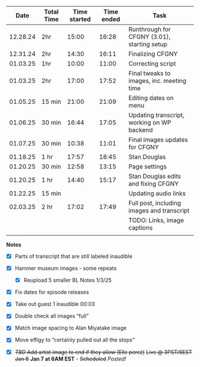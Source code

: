 
| Date     | Total Time | Time started | Time ended | Task                                        |
| -------- | ---------- | ------------ | ---------- | ------------------------------------------- |
| 12.28.24 | 2hr        | 15:00        | 16:28      | Runthrough for CFGNY (3.01), starting setup |
| 12.31.24 | 2hr        | 14:30        | 16:11      | Finalizing CFGNY                            |
| 01.03.25 | 1hr        | 10:00        | 11:00      | Correcting script                           |
| 01.03.25 | 2hr        | 17:00        | 17:52      | Final tweaks to images, inc. meeting time   |
| 01.05.25 | 15 min     | 21:00        | 21:09      | Editing dates on menu                       |
| 01.06.25 | 30 min     | 16:44        | 17:05      | Updating transcript, working on WP backend  |
| 01.07.25 | 30 min     | 10:38        | 11:01      | Final images updates for CFGNY              |
| 01.18.25 | 1 hr       | 17:57        | 18:45      | Stan Douglas                                |
| 01.20.25 | 30 min     | 12:58        | 13:15      | Page settings                               |
| 01.20.25 | 1 hr       | 14:40        | 15:17      | Stan Douglas edits and fixing CFGNY         |
| 01.22.25 | 15 min     |              |            | Updating audio links                        |
| 02.03.25 | 2 hr       | 17:02        | 17:49      | Full post, including images and transcript  |
|          |            |              |            | TODO: Links, image captions                 |
|          |            |              |            |                                             |

**Notes**
- [x] Parts of transcript that are still labeled inaudible
- [x] Hammer museum images - some repeats
	- [x] Reupload 5 smaller
BL Notes 1/3/25
- [X] Fix dates for episode releases
- [X] Take out guest 1 inaudible 00:03
- [X] Double check all images “full”
- [x] Match image spacing to Alan Miyatake image
- [X] Move effigy to “certainly pulled out all the stops” 
- [x] ~~*TBD* Add artist image to end if they allow (Elle perez)~~
~~Live @ 3PST/6EST Jan 8~~ **Jan 7 at 6AM EST** - ~~Scheduled~~ *Posted!*



